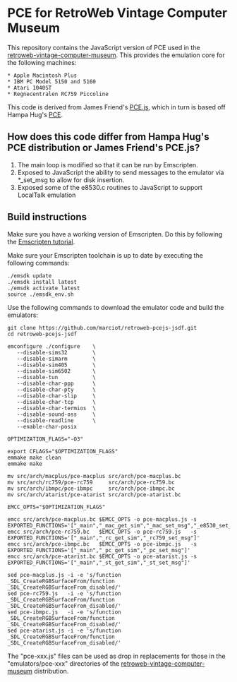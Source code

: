 
PCE for RetroWeb Vintage Computer Museum
========================================

This repository contains the JavaScript version of PCE used in the [retroweb-vintage-computer-museum](https://github.com/marciot/retroweb-vintage-computer-museum). This provides the emulation core for the
following machines:

	* Apple Macintosh Plus
	* IBM PC Model 5150 and 5160
	* Atari 1040ST
	* Regnecentralen RC759 Piccoline

This code is derived from James Friend's [PCE.js](https://github.com/jsdf/pce), which in turn is based off Hampa Hug's [PCE](http://www.hampa.ch/pce/).

## How does this code differ from Hampa Hug's PCE distribution or James Friend's PCE.js?

1. The main loop is modified so that it can be run by Emscripten.
2. Exposed to JavaScript the ability to send messages to the emulator via *_set_msg to allow for disk insertion.
3. Exposed some of the e8530.c routines to JavaScript to support LocalTalk emulation

## Build instructions

Make sure you have a working version of Emscripten. Do this by following the [Emscripten tutorial](https://kripken.github.io/emscripten-site/index.html).

Make sure your Emscripten toolchain is up to date by executing the following commands:

```
./emsdk update
./emsdk install latest
./emsdk activate latest
source ./emsdk_env.sh
```

Use the following commands to download the emulator code and build the emulators:

```
git clone https://github.com/marciot/retroweb-pcejs-jsdf.git
cd retroweb-pcejs-jsdf

emconfigure ./configure    \
   --disable-sims32        \
   --disable-simarm        \
   --disable-sim405        \
   --disable-sim6502       \
   --disable-tun           \
   --disable-char-ppp      \
   --disable-char-pty      \
   --disable-char-slip     \
   --disable-char-tcp      \
   --disable-char-termios  \
   --disable-sound-oss     \
   --disable-readline      \
   --enable-char-posix     

OPTIMIZATION_FLAGS="-O3"

export CFLAGS="$OPTIMIZATION_FLAGS"
emmake make clean
emmake make

mv src/arch/macplus/pce-macplus src/arch/pce-macplus.bc
mv src/arch/rc759/pce-rc759     src/arch/pce-rc759.bc
mv src/arch/ibmpc/pce-ibmpc     src/arch/pce-ibmpc.bc
mv src/arch/atarist/pce-atarist src/arch/pce-atarist.bc

EMCC_OPTS="$OPTIMIZATION_FLAGS"

emcc src/arch/pce-macplus.bc $EMCC_OPTS -o pce-macplus.js -s EXPORTED_FUNCTIONS='["_main","_mac_get_sim","_mac_set_msg","_e8530_set_reg","_e8530_get_reg","_e8530_set_rts","_e8530_set_dcd","_e8530_set_cts"]'
emcc src/arch/pce-rc759.bc   $EMCC_OPTS -o pce-rc759.js   -s EXPORTED_FUNCTIONS='["_main","_rc_get_sim","_rc759_set_msg"]'
emcc src/arch/pce-ibmpc.bc   $EMCC_OPTS -o pce-ibmpc.js   -s EXPORTED_FUNCTIONS='["_main","_pc_get_sim","_pc_set_msg"]'
emcc src/arch/pce-atarist.bc $EMCC_OPTS -o pce-atarist.js -s EXPORTED_FUNCTIONS='["_main","_st_get_sim","_st_set_msg"]'

sed pce-macplus.js -i -e 's/function _SDL_CreateRGBSurfaceFrom/function _SDL_CreateRGBSurfaceFrom_disabled/'
sed pce-rc759.js   -i -e 's/function _SDL_CreateRGBSurfaceFrom/function _SDL_CreateRGBSurfaceFrom_disabled/'
sed pce-ibmpc.js   -i -e 's/function _SDL_CreateRGBSurfaceFrom/function _SDL_CreateRGBSurfaceFrom_disabled/'
sed pce-atarist.js -i -e 's/function _SDL_CreateRGBSurfaceFrom/function _SDL_CreateRGBSurfaceFrom_disabled/'
```

The "pce-xxx.js" files can be used as drop in replacements for those in the "emulators/pce-xxx" directories of the
[retroweb-vintage-computer-museum](https://github.com/marciot/retroweb-vintage-computer-museum) distribution.